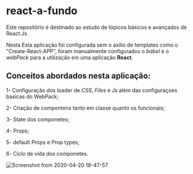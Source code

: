 # react-a-fundo
Este repositório é destinado ao estudo de tópicos básicos e avançados de React.Js

Nesta Esta aplicação foi configurada sem o axílio de templates como o "Create-React-APP", foram manualmente configurados
o *babel* e o *webPack* para a utilização em uma aplicação **React**.

## Conceitos abordados nesta aplicação:
1- Configuração dos loader de _CSS_, _Files_ e _Js_ além das configuraçoes basicas do WebPack;

2- Criação de compontens tanto em classe quanto os funcionais;

3- State dos componetes; 

4- Props;

5- default Props e Prop types;

6- Ciclo de vida dos componetes.

![Screenshot from 2020-04-20 18-47-57](https://user-images.githubusercontent.com/54459438/79803073-aa310280-8337-11ea-8bcd-deaadab5def8.png)

